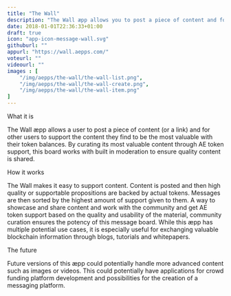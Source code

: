 ```yaml
---
title: "The Wall"
description: "The Wall æpp allows you to post a piece of content and for other users to contribute AE tokens to the user’s account. This rewards high quality content creation as messages are then organized by highest supporter and cannot be deleted."
date: 2018-01-01T22:36:33+01:00
draft: true
icon: "app-icon-message-wall.svg"
githuburl: ""
appurl: "https://wall.aepps.com/"
voteurl: ""
videourl: ""
images : [
	"/img/aepps/the-wall/the-wall-list.png",
	"/img/aepps/the-wall/the-wall-create.png",
	"/img/aepps/the-wall/the-wall-item.png"
]
---
```


<p class="question">What it is</p>
<p class="answer">The Wall æpp allows a user to post a piece of content (or a link) and for other users to support the content they find to be the most valuable with their token balances. By curating its most valuable content through AE token support, this board works with built in moderation to ensure quality content is shared.</p>

<p class="question">How it works</p>
<p class="answer">The Wall makes it easy to support content. Content is posted and then high quality or supportable propositions are backed by actual tokens. Messages are then sorted by the highest amount of support given to them.
A way to showcase and share content and work with the community and get AE token support based on the quality and usability of the material, community curation ensures the potency of this message board. While this æpp has multiple potential use cases, it is especially useful for exchanging valuable blockchain information through blogs, tutorials and whitepapers.</p>

<p class="question">The future</p>
<p class="answer">Future versions of this æpp could potentially handle more advanced content such as images or videos. This could potentially have applications for crowd funding platform development and possibilities for the creation of a messaging platform. </p>
